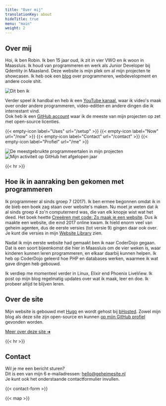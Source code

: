 ```yaml
---
title: "Over mij"
translationKey: about
hideTitle: true
menu: "main"
weight: 2
---
```


<div class="flex flex-col lg:flex-row items-center">
    <section class="section lg:mr-0">
        <h1>Over mij</h1>
        <p>
            Hoi, ik ben Robin. Ik ben 15 jaar oud, ik zit in vier VWO en ik woon in Maassluis. Ik houd van programmeren en werk als Junior Developer bij Qdentity in Maasland. Deze website is mijn plek om al mijn projecten te showcasen. Ik heb ook een <a href="https://blog.geheimesite.nl">blog</a> over programmeren, webdevelopment en andere coole shit.
        </p>
    </section>
    <img class="w-full h-60 mb-5 lg:rotate-1 rounded-xl aspect-square object-cover object-right-top lg:mb-0 lg:h-fit lg:w-1/5" src="/assets/images/me_optimized.jpeg" alt="Dit ben ik">
</div>

Verder speel ik handbal en heb ik een [YouTube kanaal](https://www.youtube.com/channel/UCx4li1iMygs5KtqgcU5KGRw), waar ik video's maak over onder andere programmeren, video-editten en andere dingen die ik interrestant vind.  
Ook heb ik een [GitHub account](https://github.com/RobinBoers) waar ik de meeste van mijn projecten op zet met open-source licenties.

<span hidden>Gerelateerde pagina's</span> {{< empty-icon label="Uses" url="/setup" >}} {{< empty-icon label="Now" url="/now" >}} {{< empty-icon label="Contact" url="/contact" >}} {{< empty-icon label="Profiel" url="/me" >}}

<div class="flex flex-col lg:flex-row justify-center items-center gap-1 lg:gap-4">
    <img class="w-full lg:w-auto" src="https://github-readme-stats.vercel.app/api/top-langs/?username=RobinBoers&layout=compact&title_color=434d58" alt="De meestgebruikte programmeertalen in mijn projecten">
    <img class="w-full lg:w-auto" src="https://github-readme-stats.vercel.app/api?username=RobinBoers&count_private=true&show_icons=true&hide_title=true" alt="Mijn activiteit op GitHub het afgelopen jaar">
</div>

{{< hr >}}

## Hoe ik in aanraking ben gekomen met programmeren

Ik programmeer al sinds groep 7 (2017). Ik ben ermee begonnen omdat ik in de bieb een boek zag staan over website's maken. Nu moet je weten dat ik al sinds groep 4 zo'n computernerd was, die van elk knopje wist wat het deed. Het boek heette [Creeëren met code: Zo maak je een website](http://www.nano-tips.com). Dus ik maakte een website, die eind 2017 online kwam. Ik hield enorm veel van geheim agenten, dus de eerste versies (tot versie 9) gingen daar ook over. Je kunt die versies in mijn [Website Library](/website/overview) zien.

Nadat ik mijn eerste website had gemaakt ben ik naar CoderDojo gegaan. Dat is een soort bijeenkomst die hier in Maassluis om de vier weken is, waar kinderen kunnen leren programmeren, en elkaar daarbij kunnen helpen. Ik heb op CoderDojo geleerd hoe PHP en databases werken, waarmee ik wat gave dingen heb gebouwd.

Ik verdiep me momenteel verder in Linux, Elixir end Phoenix LiveView. Ik post op mijn blog regelmatig updates over wat ik maak, leer en doe. Ik probeer altijd te blijven leren.

## Over de site

Mijn website is gebouwd met [Hugo](https://gohugo.io) en wordt gehost bij [bHosted](https://www.bhosted.nl/?ref=97f4c4a4b13e269e12cfd4f0352ba527). Zowel mijn blog als deze site zijn open-source en kunnen [op mijn GitHub profiel](https://github.com/RobinBoers/geheimesite.nl) gevonden worden.

[Meer over deze site ➜](/colophon)

{{< hr >}}

## Contact

Wil je me een bericht sturen?  
Dit is een van mijn 6 e-mailadressen: hello@geheimesite.nl  
Je kunt ook het onderstaande contactformulier invullen.

{{< contact-form >}}

{{< map >}}
